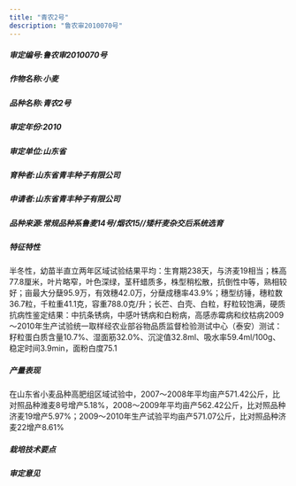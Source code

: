 ```yaml
---
title: "青农2号"
description: "鲁农审2010070号"
---
```

##### 审定编号:鲁农审2010070号

##### 作物名称:小麦

##### 品种名称:青农2号

##### 审定年份:2010

##### 审定单位:山东省

##### 育种者:山东省青丰种子有限公司

##### 申请者:山东省青丰种子有限公司

##### 品种来源:常规品种系鲁麦14号/烟农15//矮杆麦杂交后系统选育

##### 特征特性
半冬性，幼苗半直立两年区域试验结果平均：生育期238天，与济麦19相当；株高77.8厘米，叶片略窄，叶色深绿，茎秆蜡质多，株型稍松散，抗倒性中等，熟相较好；亩最大分蘖95.9万，有效穗42.0万，分蘖成穗率43.9%；穗型纺锤，穗粒数36.7粒，千粒重41.1克，容重788.0克/升；长芒、白壳、白粒，籽粒较饱满，硬质抗病性鉴定结果：中抗条锈病，中感叶锈病和白粉病，高感赤霉病和纹枯病2009～2010年生产试验统一取样经农业部谷物品质监督检验测试中心（泰安）测试：籽粒蛋白质含量10.7%、湿面筋32.0%、沉淀值32.8ml、吸水率59.4ml/100g、稳定时间3.9min，面粉白度75.1

##### 产量表现
在山东省小麦品种高肥组区域试验中，2007～2008年平均亩产571.42公斤，比对照品种潍麦8号增产5.18%，2008～2009年平均亩产562.42公斤，比对照品种济麦19增产5.97%；2009～2010年生产试验平均亩产571.07公斤，比对照品种济麦22增产8.61%

##### 栽培技术要点


##### 审定意见

